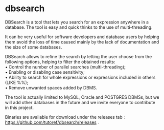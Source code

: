 # dbsearch
DBSearch is a tool that lets you search for an expression anywhere in a database. The tool is easy and quick thinks to the use of multi-threading.  

It can be very useful for software developers and database users by helping them avoid the loss of time caused mainly by the lack of documentation and the size of some databases.  

DBSearch allows to refine the search by letting the user choose from the following options, helping to filter the obtained results:  
• Control the number of parallel searches (multi-threading);  
• Enabling or disabling case sensitivity;  
• Ability to search for whole expressions or expressions included in others (LIKE %%);  
• Remove unwanted spaces added by DBMS.  

The tool is actually limited to MySQL, Oracle and POSTGRES DBMSs, but we will add other databases in the future and we invite everyone to contribute in this project.  

Binaries are available for download under the releases tab : https://github.com/tutoref/dbsearch/releases .
